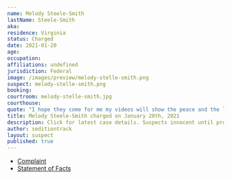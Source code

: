 ```yaml
---
name: Melody Steele-Smith
lastName: Steele-Smith
aka:
residence: Virginia
status: Charged
date: 2021-01-20
age:
occupation:
affiliations: undefined
jurisdiction: Federal
image: /images/preview/melody-stelle-smith.png
suspect: melody-stelle-smith.png
booking:
courtroom: melody-stelle-smith.jpg
courthouse:
quote: "I hope they come for me my videos will show the peace and the lies on the news."
title: Melody Steele-Smith charged on January 20th, 2021
description: Click for latest case details. Suspects innocent until proven guilty.
author: seditiontrack
layout: suspect
published: true
---
```

- [Complaint](https://www.justice.gov/file/1360206/download)
- [Statement of Facts](https://www.justice.gov/file/1360206/download)
